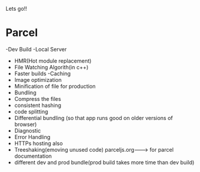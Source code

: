Lets go!!



# Parcel

-Dev Build
-Local Server
- HMR(Hot module replacement)
- File Watching Algorith(in c++)
- Faster builds -Caching
- Image optimization
- Minification of file for production
- Bundling
- Compress the files
- consistent hashing
- code splitting
- Differential bundling (so that app runs good on older versions of browser)
- Diagnostic
- Error Handling
- HTTPs hosting also
- Treeshaking(emoving unused code)
parceljs.org---> for parcel documentation
- different dev and prod bundle(prod build takes more time than dev build)